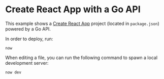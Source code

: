 # Create React App with a Go API

This example shows a [Create React App](https://facebook.github.io/create-react-app/) project (located in `package.json`) powered by a Go API.

In order to deploy, run:

```
now
```

When editing a file, you can run the following command to spawn a local development server:

```
now dev
```
